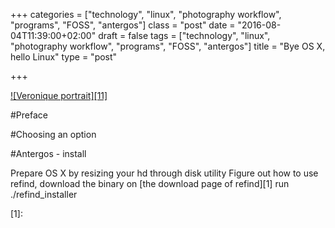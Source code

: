 +++
categories = ["technology", "linux", "photography workflow", "programs", "FOSS", "antergos"]
class = "post"
date = "2016-08-04T11:39:00+02:00"
draft = false
tags = ["technology", "linux", "photography workflow", "programs", "FOSS", "antergos"]
title = "Bye OS X, hello Linux"
type = "post"

+++


[![Veronique portrait][11]](/images/blogposts/20130606_mamiyaRB67_shoot_veronique-10.jpg)

#Preface

#Choosing an option

#Antergos - install

Prepare OS X by resizing your hd through disk utility
Figure out how to use refind, download the binary on [the download page of refind][1]
run ./refind_installer


[1]: 